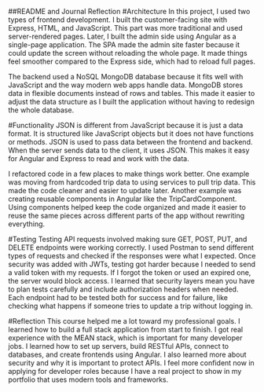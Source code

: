 ##README and Journal Reflection
#Architecture
In this project, I used two types of frontend development. I built the customer-facing site with Express, HTML, and JavaScript. This part was more traditional and used server-rendered pages. Later, I built the admin side using Angular as a single-page application. The SPA made the admin site faster because it could update the screen without reloading the whole page. It made things feel smoother compared to the Express side, which had to reload full pages.

The backend used a NoSQL MongoDB database because it fits well with JavaScript and the way modern web apps handle data. MongoDB stores data in flexible documents instead of rows and tables. This made it easier to adjust the data structure as I built the application without having to redesign the whole database.

#Functionality
JSON is different from JavaScript because it is just a data format. It is structured like JavaScript objects but it does not have functions or methods. JSON is used to pass data between the frontend and backend. When the server sends data to the client, it uses JSON. This makes it easy for Angular and Express to read and work with the data.

I refactored code in a few places to make things work better. One example was moving from hardcoded trip data to using services to pull trip data. This made the code cleaner and easier to update later. Another example was creating reusable components in Angular like the TripCardComponent. Using components helped keep the code organized and made it easier to reuse the same pieces across different parts of the app without rewriting everything.

#Testing
Testing API requests involved making sure GET, POST, PUT, and DELETE endpoints were working correctly. I used Postman to send different types of requests and checked if the responses were what I expected. Once security was added with JWTs, testing got harder because I needed to send a valid token with my requests. If I forgot the token or used an expired one, the server would block access. I learned that security layers mean you have to plan tests carefully and include authorization headers when needed. Each endpoint had to be tested both for success and for failure, like checking what happens if someone tries to update a trip without logging in.

#Reflection
This course helped me a lot toward my professional goals. I learned how to build a full stack application from start to finish. I got real experience with the MEAN stack, which is important for many developer jobs. I learned how to set up servers, build RESTful APIs, connect to databases, and create frontends using Angular. I also learned more about security and why it is important to protect APIs. I feel more confident now in applying for developer roles because I have a real project to show in my portfolio that uses modern tools and frameworks.

